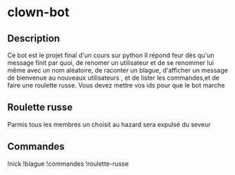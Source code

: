# clown-bot
## Description
Ce bot est le projet final d'un cours sur python
Il répond feur dès qu'un message finit par quoi, de renomer un utilisateur et de se renommer lui même avec un nom aléatoire, de raconter un blague, 
d'afficher un message de bienvenue au nouveaux utilisateurs , et de lister les commandes,et de faire une roulette russe.
Vous devez mettre vos ids pour que le bot marche

## Roulette russe
Parmis tous les membres un choisit au hazard sera expulsé du seveur

## Commandes 
!nick
!blague
!commandes
!roulette-russe
